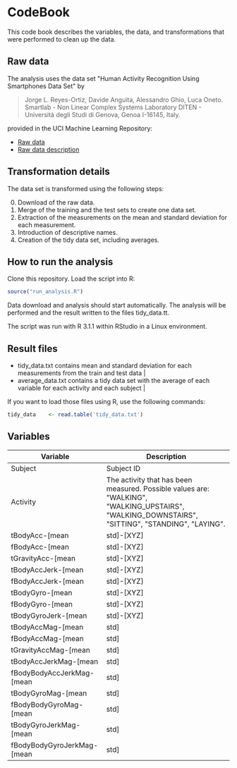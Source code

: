 # CodeBook

This code book describes the variables, the data, and transformations that were performed to clean up the data.

## Raw data

The analysis uses the data set "Human Activity Recognition Using Smartphones Data Set" by 

> Jorge L. Reyes-Ortiz, Davide Anguita, Alessandro Ghio, Luca Oneto.
> Smartlab - Non Linear Complex Systems Laboratory
> DITEN - Università degli Studi di Genova, Genoa I-16145, Italy. 

provided in the UCI Machine Learning Repository:

* [Raw data](https://d396qusza40orc.cloudfront.net/getdata%2Fprojectfiles%2FUCI%20HAR%20Dataset.zip)
* [Raw data description](http://archive.ics.uci.edu/ml/datasets/Human+Activity+Recognition+Using+Smartphones)

## Transformation details

The data set is transformed using the following steps:

0. Download of the raw data.
1. Merge of the training and the test sets to create one data set.
2. Extraction of the measurements on the mean and standard deviation for each measurement.
3. Introduction of descriptive names.
4. Creation of the tidy data set, including averages.

## How to run the analysis

Clone this repository. Load the script into R:

~~~R
source("run_analysis.R")
~~~

Data download and analysis should start automatically. 
The analysis will be performed and the result written to the files tidy_data.tt.

The script was run with R 3.1.1 within RStudio in a Linux environment.

## Result files

* tidy_data.txt contains mean and standard deviation for each measurements from the train and test data |
* average_data.txt contains a tidy data set with the average of each variable for each activity and each subject |

If you want to load those files using R, use the following commands:

~~~R
tidy_data    <- read.table('tidy_data.txt')
~~~

## Variables

| Variable | Description |
|----------|----------|
| Subject  | Subject ID  |
| Activity | The activity that has been measured. Possible values are: "WALKING", "WALKING_UPSTAIRS", "WALKING_DOWNSTAIRS", "SITTING", "STANDING", "LAYING". |
| tBodyAcc-[mean|std]-[XYZ] | This is the Mean and Standard Deviation for Body Linear Acceleration in the X,Y and Z coordinates, in the time domain. This was generated by the Accelerometer. |
| fBodyAcc-[mean|std]-[XYZ] | This is the Mean and Standard Deviation for Body Linear Acceleration in the X,Y and Z coordinates, in the frequency domain. This was generated by the Accelerometer. |
| tGravityAcc-[mean|std]-[XYZ] | This is the Mean and Standard Deviation for Gravity Linear Acceleration in the X, Y and Z coordinates, in the time domain. This was generated by the Accelerometer. |
| tBodyAccJerk-[mean|std]-[XYZ] | This is the Mean and Standard Deviation for the Body Linear Acceleration Jerk (a derivative of the acceleration) in the X, Y and Z coordinates, in the time domain. This was generated by the Accelerometer. |
| fBodyAccJerk-[mean|std]-[XYZ] | This is the Mean and Standard Deviation for the Body Linear Acceleration Jerk (a derivative of the acceleration) in the X, Y and Z coordinates, in the frequency domain. This was generated by the Accelerometer. |
| tBodyGyro-[mean|std]-[XYZ] | This is the Mean and Standard Deviation for the Body Angular Acceleration in the X, Y and Z coordinates, in the time domain. This was generated by the Gyroscope. |
| fBodyGyro-[mean|std]-[XYZ] | This is the Mean and Standard Deviation for the Body Angular Acceleration in the X, Y and Z coordinates, in the frequency domain. This was generated by the Gyroscope. |
| tBodyGyroJerk-[mean|std]-[XYZ] | This is the Mean and Standard Deviation for the Body Angular Acceleration Jerk (a derivative of the acceleration) in the X, Y, and Z coordinates, in the time domain. This was generated by the Gyroscope. |
| tBodyAccMag-[mean|std] | This is the Mean and Standard Deviation of the Magnitude of the Vector (in Euclidian space using X,Y and Z components) of the Body Linear Acceleration, in the time domain. |
| fBodyAccMag-[mean|std] | This is the Mean and Standard Deviation of the Magnitude of the Vector (in Euclidian space using X,Y and Z components) of the Body Linear Acceleration, in the frequency domain. |
| tGravityAccMag-[mean|std] | This is the Mean and Standard Deviation of the Magnitude of the Vector (in Euclidian space using X,Y and Z components) of the Gravity Acceleration, in the time domain. |
| tBodyAccJerkMag-[mean|std] | This is the Mean and Standard Deviation of the Magnitude of the Vector (in Euclidian space using X,Y and Z components) of the Body Linear Acceleration Jerk, in the time domain. |
| fBodyBodyAccJerkMag-[mean|std] | This is the Mean and Standard Deviation of the Magnitude of the Vector (in Euclidian space using X,Y and Z components) of the Body Linear Acceleration Jerk, in the frequency domain. |
| tBodyGyroMag-[mean|std] | This is the Mean and Standard Deviation of the Magnitude of the Vector (in Euclidian space using X,Y and Z components) of the Body Andular Acceleration, in the time domain. |
| fBodyBodyGyroMag-[mean|std] | This is the Mean and Standard Deviation of the Magnitude of the Vector (in Euclidian space using X,Y and Z components) of the Body Andular Acceleration, in the frequency domain. |
| tBodyGyroJerkMag-[mean|std] | This is the Mean and Standard Deviation of the Magnitude of the Vector (in Euclidian space using X,Y and Z components) of the Body Andular Acceleration Jerk, in the time domain. |
| fBodyBodyGyroJerkMag-[mean|std] | This is the Mean and Standard Deviation of the Magnitude of the Vector (in Euclidian space using X,Y and Z components) of the Body Andular Acceleration Jerk, in the frequency domain. |
